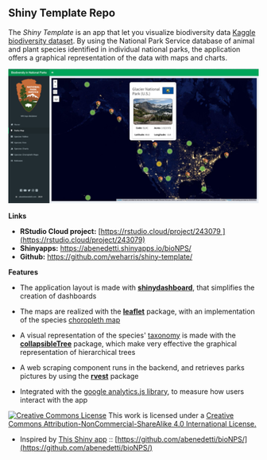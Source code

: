 ## Shiny Template Repo

The *Shiny Template* is an app that let you visualize biodiversity data [Kaggle biodiversity dataset](https://www.kaggle.com/nationalparkservice/park-biodiversity). By using the National Park Service database of animal and plant species identified in individual national parks, the application offers a graphical representation of the data with maps and charts.

![bioNPS\|690x369](code/bioNPS.png)

**Links**

-   **RStudio Cloud project:** [https://rstudio.cloud/project/243079 ](https://rstudio.cloud/project/243079)
-   **Shinyapps:** <https://abenedetti.shinyapps.io/bioNPS/>
-   **Github:** [https://github.com/weharris/shiny-template/ ](https://github.com/weharris/shiny-template/)

**Features**

-   The application layout is made with [**shinydashboard**](https://rstudio.github.io/shinydashboard/), that simplifies the creation of dashboards

-   The maps are realized with the [**leaflet**](https://rstudio.github.io/leaflet/) package, with an implementation of the species [choropleth map](https://en.wikipedia.org/wiki/Choropleth_map)

-   A visual representation of the species' [taxonomy](https://en.wikipedia.org/wiki/Taxonomy_(biology)) is made with the [**collapsibleTree**](https://github.com/AdeelK93/collapsibleTree) package, which make very effective the graphical representation of hierarchical trees

-   A web scraping component runs in the backend, and retrieves parks pictures by using the [**rvest**](https://blog.rstudio.com/2014/11/24/rvest-easy-web-scraping-with-r/) package

-   Integrated with the [google analytics.js library](https://shiny.rstudio.com/articles/google-analytics.html), to measure how users interact with the app

<a rel="license" href="http://creativecommons.org/licenses/by-nc-sa/4.0/"><img src="https://i.creativecommons.org/l/by-nc-sa/4.0/80x15.png" alt="Creative Commons License" style="border-width:0"/></a> This work is licensed under a <a rel="license" href="http://creativecommons.org/licenses/by-nc-sa/4.0/">Creative Commons Attribution-NonCommercial-ShareAlike 4.0 International License.</a>

* Inspired by [This Shiny app](https://abenedetti.shinyapps.io/bioNPS/) :: [https://github.com/abenedetti/bioNPS/](https://github.com/abenedetti/bioNPS/)